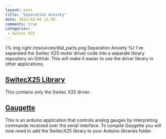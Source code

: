 ```yaml
---
layout: post
title: "Separation Anxiety"
date: 2012-02-04 11:38
comments: true
categories:
 - Switec X25
---
```

{% img right /resources/dial_parts.png Separation Anxiety %}
I've separated the Switec X25 motor driver code into a separate
library repository on GitHub.  This will make it easier to use
the driver library in other applications.

[SwitecX25 Library](https://github.com/clearwater/SwitecX25)
--------
This contains only the Switec X25 driver.

[Gaugette](https://github.com/clearwater/gaugette) 
--------
This is an arduino application that controls analog
gauges by interpreting commands received over the serial interface.
To compile Gaugette you will now need to add the SwitecX25 library 
to your Arduino libraries folder.


   




